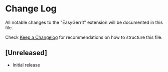 # Change Log

All notable changes to the "EasyGerrit" extension will be documented in this file.

Check [Keep a Changelog](http://keepachangelog.com/) for recommendations on how to structure this file.

## [Unreleased]

- Initial release